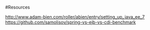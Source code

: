 #Resources

http://www.adam-bien.com/roller/abien/entry/setting_up_java_ee_7
https://github.com/samolisov/spring-vs-ejb-vs-cdi-benchmark